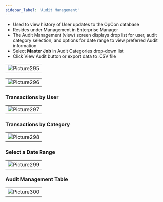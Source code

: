 ```yaml
---
sidebar_label: 'Audit Management'
---
```



* Used to view history of User updates to the OpCon database
* Resides under Management in Enterprise Manager
* The Audit Management (view) screen displays drop list for user, audit category selection, and options for date range to view preferred Audit information
* Select **Master Job** in Audit Categories drop-down list
* Click View Audit button or export data to .CSV file

||
|---|
|![Picture295](../static/imgbasic/295.png)|

||
|---|
|![Picture296](../static/imgbasic/296.png)|

### Transactions by User

||
|---|
|![Picture297](../static/imgbasic/297.png)|

### Transactions by Category

||
|---|
|![Picture298](../static/imgbasic/298.png)|

### Select a Date Range

||
|---|
|![Picture299](../static/imgbasic/299.png)|

### Audit Management Table

||
|---|
|![Picture300](../static/imgbasic/300.png)|
